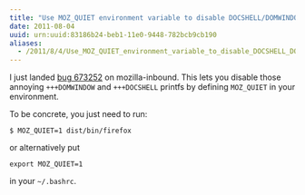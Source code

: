 ```yaml
---
title: "Use MOZ_QUIET environment variable to disable DOCSHELL/DOMWINDOW printfs."
date: 2011-08-04
uuid: urn:uuid:83186b24-beb1-11e0-9448-782bcb9cb190
aliases:
  - /2011/8/4/Use_MOZ_QUIET_environment_variable_to_disable_DOCSHELL_DOMWINDOW_printfs..html
---
```


I just landed [bug 673252][] on mozilla-inbound.  This lets you disable those
annoying `+++DOMWINDOW` and `+++DOCSHELL` printfs by defining `MOZ_QUIET` in
your environment.

To be concrete, you just need to run:

    $ MOZ_QUIET=1 dist/bin/firefox

or alternatively put

    export MOZ_QUIET=1

in your `~/.bashrc`.

[bug 673252]: https://bugzilla.mozilla.org/show_bug.cgi?id=673252
